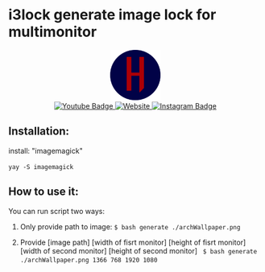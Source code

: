 # i3lock generate image lock for multimonitor

<div id="header" align="center">
    <img src="https://github.com/halina20011/halina20011/blob/main/Halina-Circle.png" width="100"/>
    <div id="badges">
        <a href="https://www.youtube.com/channel/UCG0h6r6T1joRASO29JV9qMQ">
            <img src="https://img.shields.io/badge/YouTube-red?style=for-the-badge&logo=youtube&logoColor=white" alt="Youtube Badge"/>
        </a>
        <a href="https://halina-website.firebaseapp.com/">
            <img src="https://img.shields.io/badge/Website-lightgrey?style=for-the-badge" alt="Website"/>
        </a>
        <a href="https://www.instagram.com/mario.durakovic/">
            <img src="https://img.shields.io/badge/Instagram-blue?style=for-the-badge&logo=instagram&logoColor=white" alt="Instagram Badge"/>
        </a>
    </div>
</div>

<h2>Installation: </h2>
install: "imagemagick"

```yay -S imagemagick```

<h2> How to use it: </h2>


You can run script two ways:

1. Only provide path to image: 
        ```$ bash generate ./archWallpaper.png```


2. Provide [image path] [width of fisrt monitor] [height of fisrt monitor] [width of second monitor] [height of second monitor]
    ``` $ bash generate ./archWallpaper.png 1366 768 1920 1080```
